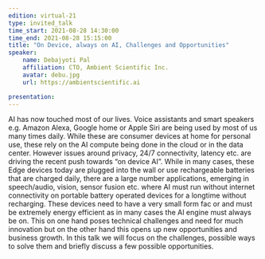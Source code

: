 ```yaml
---
edition: virtual-21
type: invited_talk
time_start: 2021-08-28 14:30:00
time_end: 2021-08-28 15:15:00
title: "On Device, always on AI, Challenges and Opportunities"
speaker:
    name: Debajyoti Pal 
    affiliation: CTO, Ambient Scientific Inc.
    avatar: debu.jpg 
    url: https://ambientscientific.ai

presentation: 
---
```

AI has now touched most of our lives. Voice assistants and smart speakers e.g. Amazon Alexa, Google home or Apple Siri are being used by most of us many times
daily. While these are consumer devices at home for personal use, these rely on the AI compute being done in the cloud or in the data center. However issues around privacy, 24/7 connectivity, latency etc. are driving the recent push towards “on device AI”. While in many cases, these Edge devices today are plugged into the wall or use rechargeable batteries that are charged daily, there are a large number applications, emerging in speech/audio, vision, sensor fusion etc. where AI must run without internet connectivity on portable battery operated devices for a longtime without recharging. These devices need to have a very small form fac or and must be extremely energy efficient as in many cases the AI engine must always be on. This on one hand poses technical challenges and need for much innovation but on the other hand this opens up new opportunities and business growth. In this talk we will focus on the challenges, possible ways to solve them and briefly discuss a few possible opportunities.

